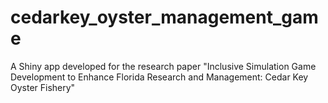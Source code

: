 # cedarkey_oyster_management_game
A Shiny app developed for the research paper "Inclusive Simulation Game Development to Enhance Florida Research and Management: Cedar Key Oyster Fishery"
